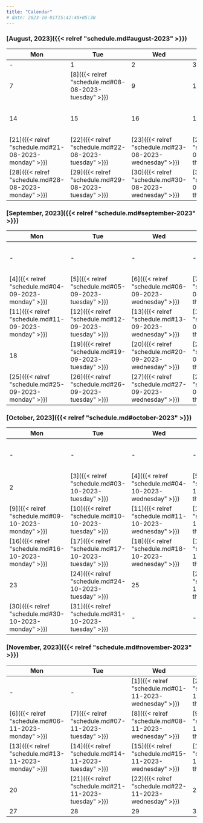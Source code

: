 ```yaml
---
title: "Calendar"
# date: 2023-10-01T15:42:48+05:30
---
```


### [August, 2023]({{< relref "schedule.md#august-2023" >}})

| Mon | Tue | Wed | Thu | Fri | Sat | Sun |
| --- | --- | --- | --- | --- | --- | --- |
|  - | 1 | 2 | 3 | 4 | 5 | 6 |
|  7 | [8]({{< relref "schedule.md#08-08-2023-tuesday" >}}) | 9 | 10 | 11 | 12 | 13 |
|  14 | 15 | 16 | 17 | [18]({{< relref "schedule.md#18-08-2023-friday" >}}) | 19 | 20 |
|  [21]({{< relref "schedule.md#21-08-2023-monday" >}}) | [22]({{< relref "schedule.md#22-08-2023-tuesday" >}}) | [23]({{< relref "schedule.md#23-08-2023-wednesday" >}}) | [24]({{< relref "schedule.md#24-08-2023-thursday" >}}) | [25]({{< relref "schedule.md#25-08-2023-friday" >}}) | [26]({{< relref "schedule.md#26-08-2023-saturday" >}}) | [27]({{< relref "schedule.md#27-08-2023-sunday" >}}) |
|  [28]({{< relref "schedule.md#28-08-2023-monday" >}}) | [29]({{< relref "schedule.md#29-08-2023-tuesday" >}}) | [30]({{< relref "schedule.md#30-08-2023-wednesday" >}}) | [31]({{< relref "schedule.md#31-08-2023-thursday" >}}) | - | - | - |

### [September, 2023]({{< relref "schedule.md#september-2023" >}})

| Mon | Tue | Wed | Thu | Fri | Sat | Sun |
| --- | --- | --- | --- | --- | --- | --- |
|  - | - | - | - | [1]({{< relref "schedule.md#01-09-2023-friday" >}}) | [2]({{< relref "schedule.md#02-09-2023-saturday" >}}) | [3]({{< relref "schedule.md#03-09-2023-sunday" >}}) |
|  [4]({{< relref "schedule.md#04-09-2023-monday" >}}) | [5]({{< relref "schedule.md#05-09-2023-tuesday" >}}) | [6]({{< relref "schedule.md#06-09-2023-wednesday" >}}) | [7]({{< relref "schedule.md#07-09-2023-thursday" >}}) | [8]({{< relref "schedule.md#08-09-2023-friday" >}}) | [9]({{< relref "schedule.md#09-09-2023-saturday" >}}) | [10]({{< relref "schedule.md#10-09-2023-sunday" >}}) |
|  [11]({{< relref "schedule.md#11-09-2023-monday" >}}) | [12]({{< relref "schedule.md#12-09-2023-tuesday" >}}) | [13]({{< relref "schedule.md#13-09-2023-wednesday" >}}) | [14]({{< relref "schedule.md#14-09-2023-thursday" >}}) | [15]({{< relref "schedule.md#15-09-2023-friday" >}}) | [16]({{< relref "schedule.md#16-09-2023-saturday" >}}) | [17]({{< relref "schedule.md#17-09-2023-sunday" >}}) |
|  18 | [19]({{< relref "schedule.md#19-09-2023-tuesday" >}}) | [20]({{< relref "schedule.md#20-09-2023-wednesday" >}}) | [21]({{< relref "schedule.md#21-09-2023-thursday" >}}) | [22]({{< relref "schedule.md#22-09-2023-friday" >}}) | [23]({{< relref "schedule.md#23-09-2023-saturday" >}}) | 24 |
|  [25]({{< relref "schedule.md#25-09-2023-monday" >}}) | [26]({{< relref "schedule.md#26-09-2023-tuesday" >}}) | [27]({{< relref "schedule.md#27-09-2023-wednesday" >}}) | [28]({{< relref "schedule.md#28-09-2023-thursday" >}}) | [29]({{< relref "schedule.md#29-09-2023-friday" >}}) | [30]({{< relref "schedule.md#30-09-2023-saturday" >}}) | - |

### [October, 2023]({{< relref "schedule.md#october-2023" >}})

| Mon | Tue | Wed | Thu | Fri | Sat | Sun |
| --- | --- | --- | --- | --- | --- | --- |
|  - | - | - | - | - | - | [1]({{< relref "schedule.md#01-10-2023-sunday" >}}) |
|  2 | [3]({{< relref "schedule.md#03-10-2023-tuesday" >}}) | [4]({{< relref "schedule.md#04-10-2023-wednesday" >}}) | [5]({{< relref "schedule.md#05-10-2023-thursday" >}}) | [6]({{< relref "schedule.md#06-10-2023-friday" >}}) | [7]({{< relref "schedule.md#07-10-2023-saturday" >}}) | [8]({{< relref "schedule.md#08-10-2023-sunday" >}}) |
|  [9]({{< relref "schedule.md#09-10-2023-monday" >}}) | [10]({{< relref "schedule.md#10-10-2023-tuesday" >}}) | [11]({{< relref "schedule.md#11-10-2023-wednesday" >}}) | [12]({{< relref "schedule.md#12-10-2023-thursday" >}}) | [13]({{< relref "schedule.md#13-10-2023-friday" >}}) | [14]({{< relref "schedule.md#14-10-2023-saturday" >}}) | 15 |
|  [16]({{< relref "schedule.md#16-10-2023-monday" >}}) | [17]({{< relref "schedule.md#17-10-2023-tuesday" >}}) | [18]({{< relref "schedule.md#18-10-2023-wednesday" >}}) | [19]({{< relref "schedule.md#19-10-2023-thursday" >}}) | [20]({{< relref "schedule.md#20-10-2023-friday" >}}) | 21 | [22]({{< relref "schedule.md#22-10-2023-sunday" >}}) |
|  23 | [24]({{< relref "schedule.md#24-10-2023-tuesday" >}}) | 25 | [26]({{< relref "schedule.md#26-10-2023-thursday" >}}) | [27]({{< relref "schedule.md#27-10-2023-friday" >}}) | 28 | [29]({{< relref "schedule.md#29-10-2023-sunday" >}}) |
|  [30]({{< relref "schedule.md#30-10-2023-monday" >}}) | [31]({{< relref "schedule.md#31-10-2023-tuesday" >}}) | - | - | - | - | - |

### [November, 2023]({{< relref "schedule.md#november-2023" >}})

| Mon | Tue | Wed | Thu | Fri | Sat | Sun |
| --- | --- | --- | --- | --- | --- | --- |
|  - | - | [1]({{< relref "schedule.md#01-11-2023-wednesday" >}}) | [2]({{< relref "schedule.md#02-11-2023-thursday" >}}) | [3]({{< relref "schedule.md#03-11-2023-friday" >}}) | [4]({{< relref "schedule.md#04-11-2023-saturday" >}}) | [5]({{< relref "schedule.md#05-11-2023-sunday" >}}) |
|  [6]({{< relref "schedule.md#06-11-2023-monday" >}}) | [7]({{< relref "schedule.md#07-11-2023-tuesday" >}}) | [8]({{< relref "schedule.md#08-11-2023-wednesday" >}}) | [9]({{< relref "schedule.md#09-11-2023-thursday" >}}) | [10]({{< relref "schedule.md#10-11-2023-friday" >}}) | [11]({{< relref "schedule.md#11-11-2023-saturday" >}}) | 12 |
|  [13]({{< relref "schedule.md#13-11-2023-monday" >}}) | [14]({{< relref "schedule.md#14-11-2023-tuesday" >}}) | [15]({{< relref "schedule.md#15-11-2023-wednesday" >}}) | [16]({{< relref "schedule.md#16-11-2023-thursday" >}}) | [17]({{< relref "schedule.md#17-11-2023-friday" >}}) | [18]({{< relref "schedule.md#18-11-2023-saturday" >}}) | 19 |
|  20 | [21]({{< relref "schedule.md#21-11-2023-tuesday" >}}) | [22]({{< relref "schedule.md#22-11-2023-wednesday" >}}) | 23 | 24 | 25 | 26 |
|  27 | 28 | 29 | 30 | - | - | - |

